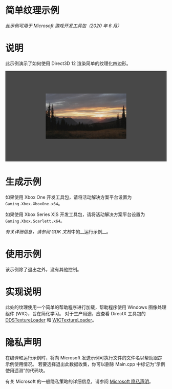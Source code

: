 # 简单纹理示例

*此示例可用于 Microsoft 游戏开发工具包（2020 年 6 月）*

# 说明

此示例演示了如何使用 Direct3D 12 渲染简单的纹理化四边形。

![C:\\temp\\xbox_screenshot.png](./media/image1.png)

# 生成示例

如果使用 Xbox One 开发工具包，请将活动解决方案平台设置为 `Gaming.Xbox.XboxOne.x64`。

如果使用 Xbox Series X|S 开发工具包，请将活动解决方案平台设置为 `Gaming.Xbox.Scarlett.x64`。

*有关详细信息，请参阅* *GDK 文档*中的__运行示例__。&nbsp;

# 使用示例

该示例除了退出之外，没有其他控制。

# 实现说明

此处的纹理使用一个简单的帮助程序进行加载，帮助程序使用 Windows 图像处理组件 (WIC)，旨在简化学习。 对于生产用途，应查看 DirectX 工具包的
[DDSTextureLoader](https://github.com/Microsoft/DirectXTK12/wiki/DDSTextureLoader)
和 [WICTextureLoader](https://github.com/Microsoft/DirectXTK12/wiki/WICTextureLoader)。

# 隐私声明

在编译和运行示例时，将向 Microsoft 发送示例可执行文件的文件名以帮助跟踪示例使用情况。 若要选择退出此数据收集，你可以删除 Main.cpp 中标记为&ldquo;示例使用遥测&rdquo;的代码块。

有关 Microsoft 的一般隐私策略的详细信息，请参阅 [Microsoft 隐私声明](https://privacy.microsoft.com/en-us/privacystatement/)。


